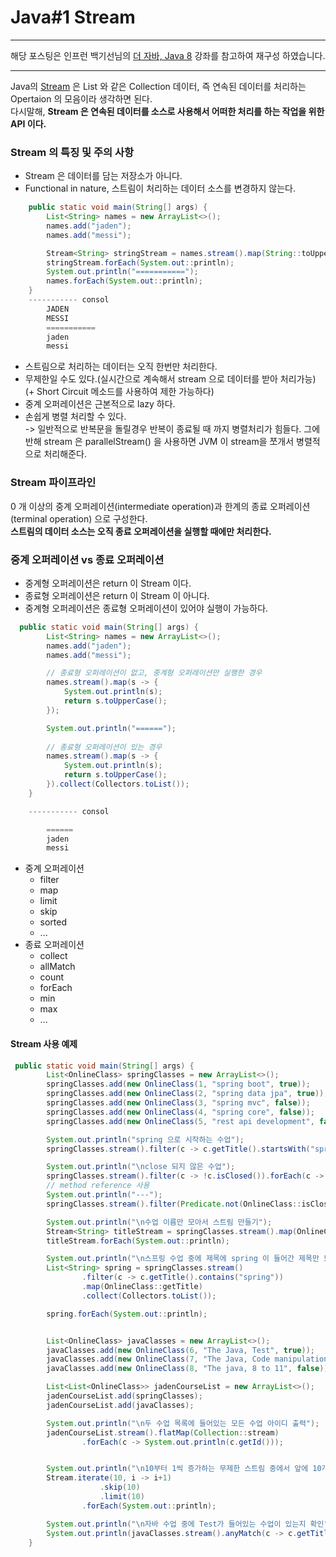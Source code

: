 # Java#1 Stream 

---

해당 포스팅은 인프런 백기선님의 [더 자바, Java 8](https://www.whiteship.me/courses/) 강좌를 참고하여 재구성 하였습니다. 

---

Java의 [Stream](https://docs.oracle.com/javase/8/docs/api/java/util/stream/Stream.html) 
은 List 와 같은 Collection 데이터, 즉 연속된 데이터를 처리하는 Opertaion 의 모음이라 생각하면 된다.  
다시말해, **Stream 은 연속된 데이터를 소스로 사용해서 어떠한 처리를 하는 작업을 위한 API 이다.**

### Stream 의 특징 및 주의 사항
* Stream 은 데이터를 담는 저장소가 아니다.
* Functional in nature, 스트림이 처리하는 데이터 소스를 변경하지 않는다. 
````java
    public static void main(String[] args) {
        List<String> names = new ArrayList<>();
        names.add("jaden");
        names.add("messi");

        Stream<String> stringStream = names.stream().map(String::toUpperCase);
        stringStream.forEach(System.out::println);
        System.out.println("===========");
        names.forEach(System.out::println);
    }
    ----------- consol
        JADEN
        MESSI
        ===========
        jaden
        messi
````
- 스트림으로 처리하는 데이터는 오직 한번만 처리한다. 
- 무제한일 수도 있다.(실시간으로 계속해서 stream 으로 데이터를 받아 처리가능) (+ Short Circuit 메소드를 사용하여 제한 가능하다)
- 중계 오퍼레이션은 근본적으로 lazy 하다.
- 손쉽게 병렬 처리할 수 있다.   
  -> 일반적으로 반복문을 돌릴경우 반복이 종료될 때 까지 병렬처리가 힘들다. 그에 반해 stream 은 parallelStream() 을 사용하면 JVM 이 stream을 쪼개서 병렬적으로 처리해준다. 
  
### Stream 파이프라인
0 개 이상의 중계 오퍼레이션(intermediate operation)과 한계의 종료 오퍼레이션(terminal operation) 으로 구성한다.  
**스트림의 데이터 소스는 오직 종료 오퍼레이션을 실행할 때에만 처리한다.**

### 중계 오퍼레이션 vs 종료 오퍼레이션
- 중계형 오퍼레이션은 return 이 Stream 이다.
- 종료형 오퍼레이션은 return 이 Stream 이 아니다. 
- 중계형 오퍼레이션은 종료형 오퍼레이션이 있어야 실행이 가능하다. 
````java
  public static void main(String[] args) {
        List<String> names = new ArrayList<>();
        names.add("jaden");
        names.add("messi");

        // 종료형 오퍼레이션이 없고, 중계형 오퍼레이션만 실행한 경우 
        names.stream().map(s -> {
            System.out.println(s);
            return s.toUpperCase();
        });

        System.out.println("======");
        
        // 종료형 오퍼레이션이 있는 경우
        names.stream().map(s -> {
            System.out.println(s);
            return s.toUpperCase();
        }).collect(Collectors.toList());
    }

    ----------- consol

        ======
        jaden
        messi
````
- 중계 오퍼레이션 
    - filter
    - map
    - limit
    - skip
    - sorted
    - ...
- 종료 오퍼레이션
    - collect
    - allMatch 
    - count
    - forEach
    - min
    - max
    - ... 

#### Stream 사용 예제 
```java
 public static void main(String[] args) {
        List<OnlineClass> springClasses = new ArrayList<>();
        springClasses.add(new OnlineClass(1, "spring boot", true));
        springClasses.add(new OnlineClass(2, "spring data jpa", true));
        springClasses.add(new OnlineClass(3, "spring mvc", false));
        springClasses.add(new OnlineClass(4, "spring core", false));
        springClasses.add(new OnlineClass(5, "rest api development", false));

        System.out.println("spring 으로 시작하는 수업");
        springClasses.stream().filter(c -> c.getTitle().startsWith("spring")).forEach(c -> System.out.println(c.getTitle()));

        System.out.println("\nclose 되지 않은 수업");
        springClasses.stream().filter(c -> !c.isClosed()).forEach(c -> System.out.println(c.getTitle()));
        // method reference 사용
        System.out.println("---");
        springClasses.stream().filter(Predicate.not(OnlineClass::isClosed)).forEach(c -> System.out.println(c.getTitle()));

        System.out.println("\n수업 이름만 모아서 스트림 만들기");
        Stream<String> titleStream = springClasses.stream().map(OnlineClass::getTitle);
        titleStream.forEach(System.out::println);

        System.out.println("\n스프링 수업 중에 제목에 spring 이 들어간 제목만 모아서 list 로 만들기");
        List<String> spring = springClasses.stream()
                .filter(c -> c.getTitle().contains("spring"))
                .map(OnlineClass::getTitle)
                .collect(Collectors.toList());

        spring.forEach(System.out::println);


        List<OnlineClass> javaClasses = new ArrayList<>();
        javaClasses.add(new OnlineClass(6, "The Java, Test", true));
        javaClasses.add(new OnlineClass(7, "The Java, Code manipulation", true));
        javaClasses.add(new OnlineClass(8, "The java, 8 to 11", false));

        List<List<OnlineClass>> jadenCourseList = new ArrayList<>();
        jadenCourseList.add(springClasses);
        jadenCourseList.add(javaClasses);

        System.out.println("\n두 수업 목록에 들어있는 모든 수업 아이디 출력");
        jadenCourseList.stream().flatMap(Collection::stream)
                .forEach(c -> System.out.println(c.getId()));


        System.out.println("\n10부터 1씩 증가하는 무제한 스트림 중에서 앞에 10개 빼고 최대 10개 까지만");
        Stream.iterate(10, i -> i+1)
                    .skip(10)
                    .limit(10)
                .forEach(System.out::println);

        System.out.println("\n자바 수업 중에 Test가 들어있는 수업이 있는지 확인");
        System.out.println(javaClasses.stream().anyMatch(c -> c.getTitle().contains("Test")));
    }
```





